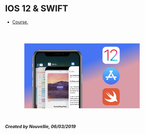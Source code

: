 # IOS 12 & SWIFT

- [Course.](https://github.com/Nouvellie/ios12-swift/tree/ios12-swift/course)


<br><br><p align="center">
  <img width="75%" height="75%" src="https://github.com/Nouvellie/ios12-swift/blob/ios12-swift/course/img/ios12-swift.jpg" alt="iOS 12 & Swift">
</p>

<br><br>
***Created by Nouvellie, 06/03/2019***